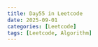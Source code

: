 ```yaml
---
title: Day55 in Leetcode
date: 2025-09-01
categories: [Leetcode]
tags: [Leetcode, Algorithm]
---
```

